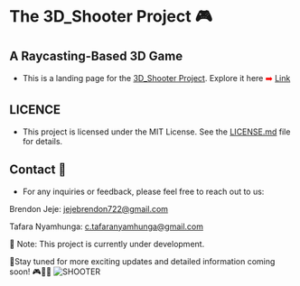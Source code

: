 # The 3D_Shooter Project 🎮

## A Raycasting-Based 3D Game

- This is a landing page for the [3D_Shooter Project](https://github.com/Brendon45/3D_Shooter.git).  Explore it here <span style="color: red;">➡️</span> [Link](https://brendon45.github.io/3D_Shooter_Page/)

## LICENCE
- This project is licensed under the MIT License. See the [LICENSE.md](LICENSE.md) file for details.

## Contact 🎉

- For any inquiries or feedback, please feel free to reach out to us:

Brendon Jeje:      <jejebrendon722@gmail.com>

Tafara Nyamhunga:  <c.tafaranyamhunga@gmail.com>

📌 Note: This project is currently under development.

📍Stay tuned for more exciting updates and detailed information coming soon! 🎮🚀✨
![SHOOTER](https://github.com/elyse502/AirBnB_clone/assets/125453474/ab3c1e01-2b98-47ae-96b7-37c07c85a2f1)
